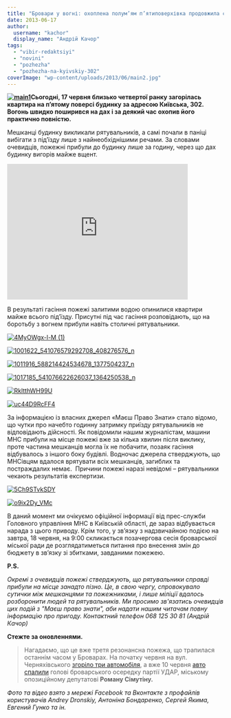 ```yaml
---
title: "Бровари у вогні: охоплена полум’ям п’ятиповерхівка продовжила серію резонансних міських пожеж. Фото, Відео."
date: 2013-06-17
author: 
  username: "kachor"
  display_name: "Андрій Качор"
tags: 
  - "vibir-redaktsiyi"
  - "novini"
  - "pozhezha"
  - "pozhezha-na-kyivskiy-302"
coverImage: "wp-content/uploads/2013/06/main2.jpg"
---
```


**[![main1](https://mpz.brovary.org/wp-content/uploads/2013/06/main1.jpg)](https://mpz.brovary.org/wp-content/uploads/2013/06/main1.jpg)Сьогодні, 17 червня близько четвертої ранку загорілась квартира на п’ятому поверсі будинку за адресою Київська, 302. Вогонь швидко поширився на дах і за деякий час охопив його практично повністю.**

Мешканці будинку викликали рятувальників, а самі почали в паніці вибігати з під’їзду лише з найнеобхіднішими речами. За словами очевидців, пожежні прибули до будинку лише за годину, через що дах будинку вигорів майже вщент.

<iframe src="http://www.youtube.com/embed/i0dKLAqqBbI" height="315" width="420" allowfullscreen frameborder="0"></iframe>

В результаті гасіння пожежі залитими водою опинилися квартири майже всього під’їзду. Присутні під час гасіння розповідають, що на боротьбу з вогнем прибули навіть столичні рятувальники.

[![4MyOWgx-l-M (1)](https://mpz.brovary.org/wp-content/uploads/2013/06/4MyOWgx-l-M-11.jpg)](https://mpz.brovary.org/wp-content/uploads/2013/06/4MyOWgx-l-M-11.jpg)

[![1001622_541076579292708_408276576_n](https://mpz.brovary.org/wp-content/uploads/2013/06/1001622_541076579292708_408276576_n.jpg)](https://mpz.brovary.org/wp-content/uploads/2013/06/1001622_541076579292708_408276576_n.jpg)

[![1011916_588214424534678_1377504237_n](https://mpz.brovary.org/wp-content/uploads/2013/06/1011916_588214424534678_1377504237_n1.jpg)](https://mpz.brovary.org/wp-content/uploads/2013/06/1011916_588214424534678_1377504237_n1.jpg)

[![1017185_541076622626037_1364250538_n](https://mpz.brovary.org/wp-content/uploads/2013/06/1017185_541076622626037_1364250538_n.jpg)](https://mpz.brovary.org/wp-content/uploads/2013/06/1017185_541076622626037_1364250538_n.jpg)

[![RkltthWH99U](https://mpz.brovary.org/wp-content/uploads/2013/06/RkltthWH99U.jpg)](https://mpz.brovary.org/wp-content/uploads/2013/06/RkltthWH99U.jpg)

[![uc44D9RcFF4](https://mpz.brovary.org/wp-content/uploads/2013/06/uc44D9RcFF4.jpg)](https://mpz.brovary.org/wp-content/uploads/2013/06/uc44D9RcFF4.jpg)

За інформацією із власних джерел «Маєш Право Знати» стало відомо, що чутки про начебто годинну затримку приїзду рятувальників не відповідають дійсності. Як повідомили нашим журналістам, машини МНС прибули на місце пожежі вже за кілька хвилин після виклику, проте частина мешканців могла їх не побачити, позаяк гасіння відбувалось з іншого боку будівлі. Водночас джерела стверджують, що МНСівцям вдалося врятувати всіх мешканців, загиблих та постраждалих немає.  Причини пожежі наразі невідомі – рятувальники чекають результатів експертизи.

[![5Ch9STvkSDY](https://mpz.brovary.org/wp-content/uploads/2013/06/5Ch9STvkSDY.jpg)](https://mpz.brovary.org/wp-content/uploads/2013/06/5Ch9STvkSDY.jpg)

[![o9ix2Dy_VMc](https://mpz.brovary.org/wp-content/uploads/2013/06/o9ix2Dy_VMc.jpg)](https://mpz.brovary.org/wp-content/uploads/2013/06/o9ix2Dy_VMc.jpg)

В даний момент ми очікуємо офіційної інформації від прес-служби Головного управління МНС в Київській області, де зараз відбувається нарада з цього приводу. Крім того, у зв’язку з надзвичайною подією на завтра, 18 червня, на 9:00 скликається позачергова сесія броварської міської ради де розглядатиметься питання про внесення змін до бюджету в зв’язку зі збитками, завданими пожежею.

**P.S.**

_Окремі з очевидців пожежі стверджують, що рятувальники справді прибули на місце занадто пізно. Це, в свою чергу, спровокувало сутички між мешканцями та пожежниками, і лише міліції вдалось розборонити людей та рятувальників. Ми просимо зв'язатись очевидців цих подій з "Маєш право знати", аби надати нашим читачам повну інформацію про пригоду. Контактний телефон 068 125 30 81 (Андрій Качор)_

**Стежте за оновленнями.**

> Нагадаємо, що це вже третя резонансна пожежа, що трапилася останнім часом у Броварах. На початку червня на вул. Черняхівського [згоріло три автомобіля](https://mpz.brovary.org/za-minulu-nich-u-brovarah-zgorili-tri-avtomobili/), а вже 10 червня [авто спалили](https://mpz.brovary.org/sogodni-vnochi-deputatu-romanu-simutinu-spalili-avtomobil-video/) голові броварського осередку партії УДАР, міському опозиційному депутатові **Роману Сімутіну.**

_Фото та відео взято з мережі Facebook та Вконтакте з профайлів користувачів Andrey Dronskiy, Антоніна Бондаренко, Сергей Якима, Евгений Гунко та ін._
